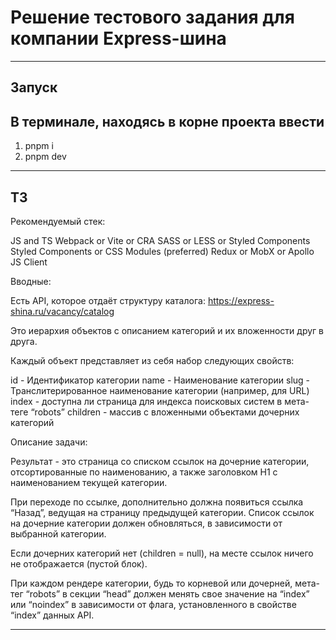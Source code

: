 # Решение тестового задания для компании Express-шина

---

## Запуск

## В терминале, находясь в корне проекта ввести

1. pnpm i
2. pnpm dev

---

## ТЗ

Рекомендуемый стек:

JS and TS
Webpack or Vite or CRA
SASS or LESS or Styled Components
Styled Components or CSS Modules (preferred)
Redux or MobX or Apollo JS Client

Вводные:

Есть API, которое отдаёт структуру каталога: https://express-shina.ru/vacancy/catalog

Это иерархия объектов с описанием категорий и их вложенности друг в друга.

Каждый объект представляет из себя набор следующих свойств:

id - Идентификатор категории
name - Наименование категории
slug - Транслитерированное наименование категории (например, для URL)
index - доступна ли страница для индекса поисковых систем в мета-теге “robots”
children - массив с вложенными объектами дочерних категорий

Описание задачи:

Результат - это страница со списком ссылок на дочерние категории, отсортированные по наименованию, а также заголовком H1 с наименованием текущей категории.

При переходе по ссылке, дополнительно должна появиться ссылка “Назад”, ведущая на страницу предыдущей категории. Список ссылок на дочерние категории должен обновляться, в зависимости от выбранной категории.

Если дочерних категорий нет (children = null), на месте ссылок ничего не отображается (пустой блок).

При каждом рендере категории, будь то корневой или дочерней, мета-тег “robots” в секции “head” должен менять свое значение на “index” или “noindex” в зависимости от флага, установленного в свойстве “index” данных API.

---

